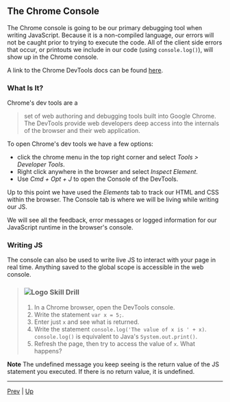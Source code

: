 ## The Chrome Console  

The Chrome console is going to be our primary debugging tool when writing JavaScript. Because it is a non-compiled language, our errors will not be caught prior to trying to execute the code. All of the client side errors that occur, or printouts we include in our code (using `console.log()`), will show up in the Chrome console.

A link to the Chrome DevTools docs can be found [here][devTools].

### What Is It?  

Chrome's dev tools are a
> set of web authoring and debugging tools built into Google Chrome. The DevTools provide web developers deep access into the internals of the browser and their web application.  

To open Chrome's dev tools we have a few options:
* click the chrome menu in the top right corner and select _Tools > Developer Tools_.  
* Right click anywhere in the browser and select _Inspect Element_.  
* Use _Cmd + Opt + J_ to open the Console of the DevTools.  

Up to this point we have used the _Elements_ tab to track our HTML and CSS within the browser. The Console tab is where we will be living while writing our JS.

We will see all the feedback, error messages or logged information for our JavaScript runtime in the browser's console.

### Writing JS
The console can also be used to write live JS to interact with your page in real time. Anything saved to the global scope is accessible in the web console.

> ### ![Logo](http://skilldistillery.com/downloads/sd_logo.jpg) Skill Drill
> 1. In a Chrome browser, open the DevTools console.  
> 1. Write the statement `var x = 5;`.
> 1. Enter just `x` and see what is returned.  
> 1. Write the statement `console.log('The value of x is ' + x)`. `console.log()` is equivalent to Java's `System.out.print()`.
> 1. Refresh the page, then try to access the value of `x`. What happens?  

**Note** The undefined message you keep seeing is the return value of the JS statement you executed. If there is no return value, it is undefined.

[devTools]:https://developers.google.com/web/tools/chrome-devtools/

<hr>

[Prev](README.md) | [Up](README.md)

